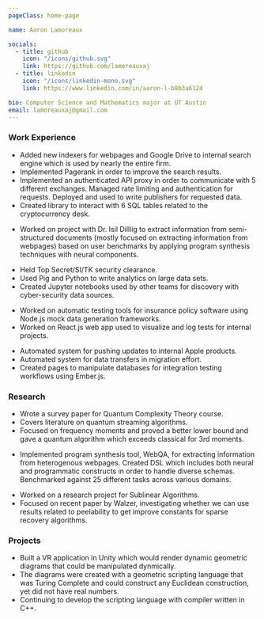 ```yaml
---
pageClass: home-page

name: Aaron Lamoreaux

socials:
  - title: github
    icon: "/icons/github.svg"
    link: https://github.com/lamoreauxaj
  - title: linkedin
    icon: "/icons/linkedin-mono.svg"
    link: https://www.linkedin.com/in/aaron-l-b8b3a6124

bio: Computer Science and Mathematics major at UT Austin
email: lamoreauxaj@gmail.com
---
```


<Resume :frontmatter="$page.frontmatter">
<template v-slot:left>

### Education

<ProjectCard title="Computer Science B.S, Math B.S" location="UT Austin" date="Aug 2019-Dec 2022">

Member of UTPC, ISSS, and ACM. GPA: 4.0. </br>
Working on independent research project with Dr. Scott Aaronson.

#### Coursework:

- Operating Systems (Honors)
- Algorithms (Honors)
- Quantum Complexity Theory (Graduate)
- Quantum Information Science (Honors)
- Sublinear Algorithms (Graduate)
- System Architecture (Honors)
- Automated Logical Reasoning (Graduate)
- Real Analysis II
- Topology I
- Abstract Algebra (upcoming)
- Theory of Computation (upcoming)

</ProjectCard>


### Teaching Experience

- USACO Silver Instructor at Alphastar (Dec 2019, 2020)
- Algorithms TA (Spring 2021)
- Private USACO Tutoring (Feb 2020-Nov 2020)

### Awards

- USAJMO Qualifier 2017
- AIME Qualifier 3x
- USACO Finalist 2019
- UIL CS State Champions 2019
- ICPC World Finalist 2020
- Top 500 Putnam
- Codeforces Division 1 (2271)
- Mathworks Math Modeling Scholarship
- UT Distinguished College Scholar
- Second Year Excellence Award UT
- HackDFW Finalist 2019
- HackTX Finalist 2019

### Skills

Proficient: Java, C, C++, Python, JavaScript, OCaml, LaTeX

Familiar: Haskell, Kotlin, Perl, Assembly, Bash, Pig

### Languages

- English (fluent)
- Chinese (intermediate)

</template>

### Work Experience

<ProjectCard title="Software Engineering Intern" location="Jane Street" date="Jun 2021-Aug 2021">

  - Added new indexers for webpages and Google Drive to internal search engine which is used by nearly the entire firm.
  - Implemented Pagerank in order to improve the search results.
  - Implemented an authenticated API proxy in order to communicate with 5 different exchanges. Managed rate limiting and authentication for requests. Deployed and used to write publishers for requested data.
  - Created library to interact with 6 SQL tables related to the cryptocurrency desk.
  
</ProjectCard>


<ProjectCard title="Undergraduate Research Assistant" location="UT Austin" date="Feb 2020-Nov 2020">

- Worked on project with Dr. Isil Dilllig to extract information from semi-structured documents (mostly focused on extracting information from webpages) based on user benchmarks by applying program synthesis techniques with neural components.

</ProjectCard>

<ProjectCard title="Data Science Intern" location="Department of Defense" date="Jun 2019-Aug 2019">

- Held Top Secret/SI/TK security clearance.
- Used Pig and Python to write analytics on large data sets.
- Created Jupyter notebooks used by other teams for discovery with cyber-security data sources.

</ProjectCard>

<ProjectCard title="Enterprise Technology Intern" location="State Farm" date="Jun 2018-Jul 2018">

- Worked on automatic testing tools for insurance policy software using Node.js mock data generation frameworks.
- Worked on React.js web app used to visualize and log tests for internal projects.

</ProjectCard>

<ProjectCard title="IT Systems Intern" location="State Farm" date="Jun 2017-Jul 2017">

- Automated system for pushing updates to internal Apple products.
- Automated system for data transfers in migration effort.
- Created pages to manipulate databases for integration testing workflows using Ember.js.

</ProjectCard>

### Research

<ProjectCard title="Quantum Streaming Algorithms" location="CS395T" date="Jan 2021-May 2021">

- Wrote a survey paper for Quantum Complexity Theory course.
- Covers literature on quantum streaming algorithms.
- Focused on frequency moments and proved a better lower bound and gave a quantum algorithm which exceeds classical for 3rd moments.

</ProjectCard>

<ProjectCard title="Web Question Answering with Neurosymbolic Program Synthesis" location="PLDI 2021" date="Feb 2020-Nov 2020">

- Implemented program synthesis tool, WebQA, for extracting information from heterogenous webpages. Created DSL which includes both neural and programmatic constructs in order to handle diverse schemas. Benchmarked against 25 different tasks across various domains.

</ProjectCard>

<ProjectCard title="Applying Peelable Hypergraph Constructions to Sparse Recovery" location="CS395T" date="Aug 2020-Dec 2020">

- Worked on a research project for Sublinear Algorithms.
- Focused on recent paper by Walzer, investigating whether we can use results related to peelability to get improve constants for sparse recovery algorithms.

</ProjectCard>

### Projects

<ProjectCard title="Experimental Geometer" location="HackTX 2019" date="Feb 2019-Present">

- Built a VR application in Unity which would render dynamic geometric diagrams that could be manipulated dynmically.
- The diagrams were created with a geometric scripting language that was Turing Complete and could construct any Euclidean construction, yet did not have real numbers.
- Continuing to develop the scripting language with compiler written in C++.

</ProjectCard>

</Resume>

<style lang="stylus">

.theme-container.home-page .page
  font-size 12px
  font-family "lucida grande", "lucida sans unicode", lucida, "Helvetica Neue", Helvetica, Arial, sans-serif;
  p
    margin 0 0 0.5rem
  p, ul, ol
    line-height normal
  ul
    margin-top: 2px
  a
    font-weight normal
  .theme-default-content:not(.custom) > h2
    margin-bottom 0.5rem
  .theme-default-content:not(.custom) > h2:first-child + p
    margin-top 0.5rem
  .theme-default-content:not(.custom) > h3
    padding-top 4rem
  .theme-default-content
    max-width: 800px
    
  h1, h2, h3, h4, h5, h6
    margin-bottom: 0
    margin-top: 5px
    
  h3
    font-size: 18px

  /* Override */
  .md-card
    margin-top 0.5em
    .card-image
      padding 0.2rem
      img
        max-width 120px
        max-height 120px
    .card-content p
      -webkit-margin-after 0.2em

@media (max-width: 419px)
  .theme-container.home-page .page
    p, ul, ol
      line-height 1.5

    .md-card
      .card-image
        img 
          width 100%
          max-width 400px
</style>
